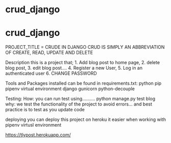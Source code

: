 # crud_django
# crud_django
PROJECT_TITLE = CRUDE IN DJANGO
CRUD IS SIMPLY AN ABBREVIATION OF  CREATE, READ, UPDATE AND DELETE

Description
this is a project that; 1. Add blog post to home page, 2. delete blog post, 3. edit blog post....
4. Register a new User, 5. Log in an authenticated user 6. CHANGE PASSWORD

Tools and Packages installed can be found in requirements.txt:
python
pip
pipenv virtual environment
django
gunicorn
python-decouple

Testing:
How: you can run test using.......... python manage.py test blog<name of app> 
why: we test the functionality of the project to avoid errors... and best practice is to test as you update code

deploying
you can deploy this project on heroku
it easier when working with pipenv virtusl environment

https://tlypost.herokuapp.com/
